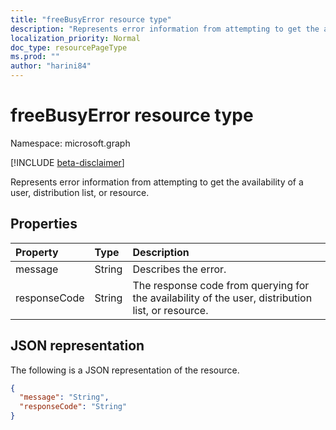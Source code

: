 ```yaml
---
title: "freeBusyError resource type"
description: "Represents error information from attempting to get the availability of a user, distribution list, or resource."
localization_priority: Normal
doc_type: resourcePageType
ms.prod: ""
author: "harini84"
---
```


# freeBusyError resource type

Namespace: microsoft.graph

 [!INCLUDE [beta-disclaimer](../../includes/beta-disclaimer.md)]

Represents error information from attempting to get the availability of a user, distribution list, or resource.

## Properties
| Property	   | Type	|Description|
|:---------------|:--------|:----------|
|message |String |Describes the error. |
|responseCode |String |The response code from querying for the availability of the user, distribution list, or resource. |


## JSON representation

The following is a JSON representation of the resource.

<!-- {
  "blockType": "resource",
  "optionalProperties": [

  ],
  "@odata.type": "microsoft.graph.freeBusyError"
}-->

```json
{
  "message": "String",
  "responseCode": "String"
}

```

<!-- uuid: 8fcb5dbc-d5aa-4681-8e31-b001d5168d79
2015-10-25 14:57:30 UTC -->
<!--
{
  "type": "#page.annotation",
  "description": "freeBusyError resource",
  "keywords": "",
  "section": "documentation",
  "tocPath": "",
  "suppressions": []
}
-->


